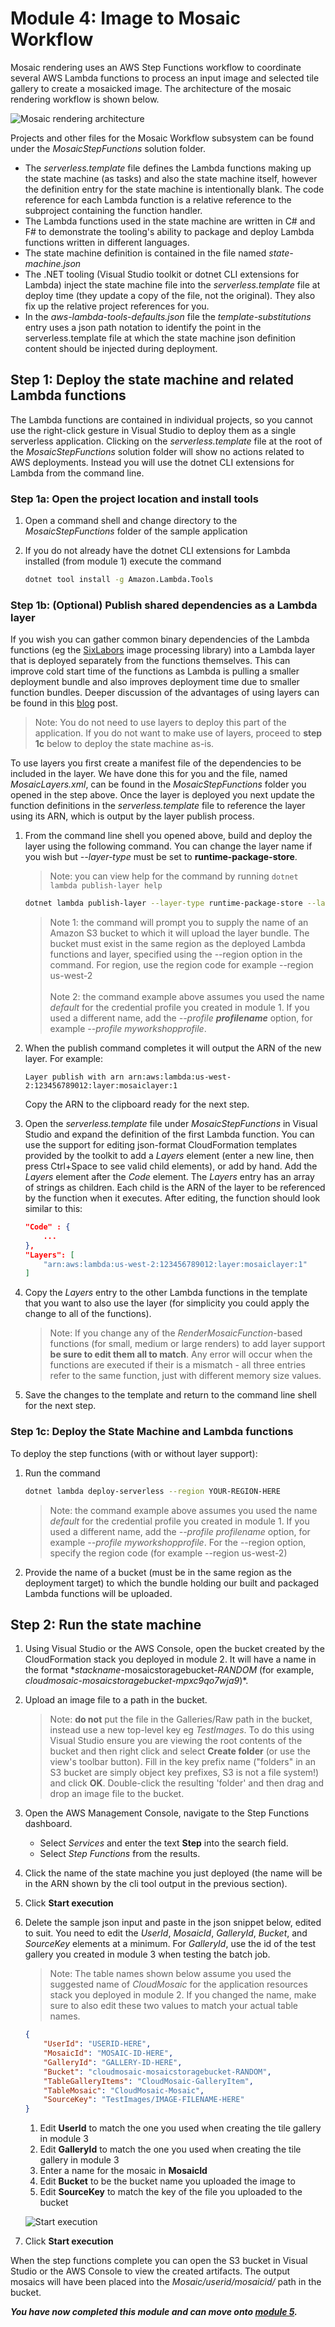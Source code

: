 # Module 4: Image to Mosaic Workflow

Mosaic rendering uses an AWS Step Functions workflow to coordinate several AWS Lambda functions to process an input image and selected tile gallery to create a mosaicked image. The architecture of the mosaic rendering workflow is shown below.

![Mosaic rendering architecture](media/4-Architecture.png)

Projects and other files for the Mosaic Workflow subsystem can be found under the *MosaicStepFunctions* solution folder.

* The *serverless.template* file defines the Lambda functions making up the state machine (as tasks) and also the state machine itself, however the definition entry for the state machine is intentionally blank. The code reference for each Lambda function is a relative reference to the subproject containing the function handler.
* The Lambda functions used in the state machine are written in C# and F# to demonstrate the tooling's ability to package and deploy Lambda functions written in different languages.
* The state machine definition is contained in the file named *state-machine.json*
* The .NET tooling (Visual Studio toolkit or dotnet CLI extensions for Lambda) inject the state machine file into the *serverless.template* file at deploy time (they update a copy of the file, not the original). They also fix up the relative project references for you.
* In the *aws-lambda-tools-defaults.json* file the *template-substitutions* entry uses a json path notation to identify the point in the serverless.template file at which the state machine json definition content should be injected during deployment.

## Step 1: Deploy the state machine and related Lambda functions

The Lambda functions are contained in individual projects, so you cannot use the right-click gesture in Visual Studio to deploy them as a single serverless application. Clicking on the *serverless.template* file at the root of the *MosaicStepFunctions* solution folder will show no actions related to AWS deployments. Instead you will use the dotnet CLI extensions for Lambda from the command line.

### Step 1a: Open the project location and install tools

1. Open a command shell and change directory to the *MosaicStepFunctions* folder of the sample application
1. If you do not already have the dotnet CLI extensions for Lambda installed (from module 1) execute the command

    ```bash
    dotnet tool install -g Amazon.Lambda.Tools
    ```

### Step 1b: (Optional) Publish shared dependencies as a Lambda layer

If you wish you can gather common binary dependencies of the Lambda functions (eg the [SixLabors](https://www.nuget.org/packages/SixLabors.ImageSharp/) image processing library) into a Lambda layer that is deployed separately from the functions themselves. This can improve cold start time of the functions as Lambda is pulling a smaller deployment bundle and also improves deployment time due to smaller function bundles. Deeper discussion of the advantages of using layers can be found in this [blog](https://aws.amazon.com/blogs/developer/aws-lambda-layers-with-net-core/) post.

> Note: You do not need to use layers to deploy this part of the application. If you do not want to make use of layers, proceed to **step 1c** below to deploy the state machine as-is.

To use layers you first create a manifest file of the dependencies to be included in the layer. We have done this for you and the file, named *MosaicLayers.xml*, can be found in the *MosaicStepFunctions* folder you opened in the step above. Once the layer is deployed you next update the function definitions in the *serverless.template* file to reference the layer using its ARN, which is output by the layer publish process.

1. From the command line shell you opened above, build and deploy the layer using the following command. You can change the layer name if you wish but *--layer-type* must be set to **runtime-package-store**.

    > Note: you can view help for the command by running `dotnet lambda publish-layer help`

    ```bash
    dotnet lambda publish-layer --layer-type runtime-package-store --layer-name mosaiclayer --package-manifest ./MosaicLayer.xml --region YOUR-REGION-HERE
    ```

    > Note 1: the command will prompt you to supply the name of an Amazon S3 bucket to which it will upload the layer bundle. The bucket must exist in the same region as the deployed Lambda functions and layer, specified using the --region option in the command. For region, use the region code for example --region us-west-2\
    \
    > Note 2: the command example above assumes you used the name *default* for the credential profile you created in module 1. If you used a different name, add the *--profile **profilename*** option, for example *--profile myworkshopprofile*.

1. When the publish command completes it will output the ARN of the new layer. For example:

    ```text
    Layer publish with arn arn:aws:lambda:us-west-2:123456789012:layer:mosaiclayer:1
    ```

    Copy the ARN to the clipboard ready for the next step.

1. Open the *serverless.template* file under *MosaicStepFunctions* in Visual Studio and expand the definition of the first Lambda function. You can use the support for editing json-format CloudFormation templates provided by the toolkit to add a *Layers* element (enter a new line, then press Ctrl+Space to see valid child elements), or add by hand. Add the *Layers* element after the *Code* element. The *Layers* entry has an array of strings as children. Each child is the ARN of the layer to be referenced by the function when it executes. After editing, the function should look similar to this:

    ```json
    "Code" : {
        ...
    },
    "Layers": [
        "arn:aws:lambda:us-west-2:123456789012:layer:mosaiclayer:1"
    ]
    ```

1. Copy the *Layers* entry to the other Lambda functions in the template that you want to also use the layer (for simplicity you could apply the change to all of the functions).

    > Note: If you change any of the *RenderMosaicFunction*-based functions (for small, medium or large renders) to add layer support **be sure to edit them all to match**. Any error will occur when the functions are executed if their is a mismatch - all three entries refer to the same function, just with different memory size values.

1. Save the changes to the template and return to the command line shell for the next step.

### Step 1c: Deploy the State Machine and Lambda functions

To deploy the step functions (with or without layer support):

1. Run the command

    ```bash
    dotnet lambda deploy-serverless --region YOUR-REGION-HERE
    ````

    > Note: the command example above assumes you used the name *default* for the credential profile you created in module 1. If you used a different name, add the *--profile profilename* option, for example *--profile myworkshopprofile*. For the --region option, specify the region code (for example --region us-west-2)

1. Provide the name of a bucket (must be in the same region as the deployment target) to which the bundle holding our built and packaged Lambda functions will be uploaded.

## Step 2: Run the state machine

1. Using Visual Studio or the AWS Console, open the bucket created by the CloudFormation stack you deployed in module 2. It will have a name in the format **stackname*-mosaicstoragebucket-*RANDOM* (for example, *cloudmosaic-mosaicstoragebucket-mpxc9qo7wja9*)*.
1. Upload an image file to a path in the bucket.
    > Note: **do not** put the file in the Galleries/Raw path in the bucket, instead use a new top-level key eg *TestImages*. To do this using Visual Studio ensure you are viewing the root contents of the bucket and then right click and select **Create folder** (or use the view's toolbar button). Fill in the key prefix name ("folders" in an S3 bucket are simply object key prefixes, S3 is not a file system!) and click **OK**. Double-click the resulting 'folder' and then drag and drop an image file to the bucket.
1. Open the AWS Management Console, navigate to the Step Functions dashboard.
    * Select *Services* and enter the text **Step** into the search field.
    * Select *Step Functions* from the results.
1. Click the name of the state machine you just deployed (the name will be in the ARN shown by the cli tool output in the previous section).
1. Click **Start execution**
1. Delete the sample json input and paste in the json snippet below, edited to suit. You need to edit the *UserId*, *MosaicId*, *GalleryId*, *Bucket*, and *SourceKey* elements at a minimum. For *GalleryId*, use the id of the test gallery you created in module 3 when testing the batch job.

    > Note: The table names shown below assume you used the suggested name of *CloudMosaic* for the application resources stack you deployed in module 2. If you changed the name, make sure to also edit these two values to match your actual table names.

    ```json
    {
        "UserId": "USERID-HERE",
        "MosaicId": "MOSAIC-ID-HERE",
        "GalleryId": "GALLERY-ID-HERE",
        "Bucket": "cloudmosaic-mosaicstoragebucket-RANDOM",
        "TableGalleryItems": "CloudMosaic-GalleryItem",
        "TableMosaic": "CloudMosaic-Mosaic",
        "SourceKey": "TestImages/IMAGE-FILENAME-HERE"
    }
    ```

    1. Edit **UserId** to match the one you used when creating the tile gallery in module 3
    1. Edit **GalleryId** to match the one you used when creating the tile gallery in module 3
    1. Enter a name for the mosaic in **MosaicId**
    1. Edit **Bucket** to be the bucket name you uploaded the image to
    1. Edit **SourceKey** to match the key of the file you uploaded to the bucket

    ![Start execution](media/4-ExecStepFunctionWorkflow.png)

1. Click **Start execution**

When the step functions complete you can open the S3 bucket in Visual Studio or the AWS Console to view the created artifacts. The output mosaics will have been placed into the *Mosaic/userid/mosaicid/* path in the bucket.

***You have now completed this module and can move onto [module 5](./Module5.md).***
